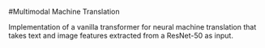 #Multimodal Machine Translation

Implementation of a vanilla transformer for neural machine translation that takes text and image features extracted from a ResNet-50 as input.
